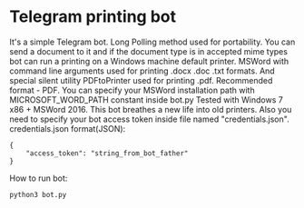 # Telegram printing bot
It's a simple Telegram bot. Long Polling method used for portability. You can send a document to it and if the document type is in accepted mime types bot can run a printing on a Windows machine default printer.
MSWord with command line arguments used for printing .docx .doc .txt formats.
And special silent utility PDFtoPrinter used for printing .pdf. Recommended format - PDF. You can specify your MSWord installation path with MICROSOFT_WORD_PATH constant inside bot.py
Tested with Windows 7 x86 + MSWord 2016.
This bot breathes a new life into old printers.
Also you need to specify your bot access token inside file named "credentials.json".
credentials.json format(JSON):
```
{
    "access_token": "string_from_bot_father"
}
```
How to run bot:
```
python3 bot.py
```
